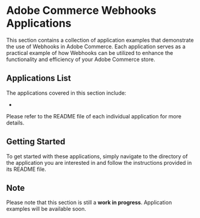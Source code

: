 # Adobe Commerce Webhooks Applications

This section contains a collection of application examples that demonstrate the use of Webhooks in Adobe Commerce. 
Each application serves as a practical example of how Webhooks can be utilized to enhance the functionality and efficiency of your Adobe Commerce store.

## Applications List

The applications covered in this section include:

- 

Please refer to the README file of each individual application for more details.

## Getting Started

To get started with these applications, simply navigate to the directory of the application you are interested in and follow the instructions provided in its README file.

## Note

Please note that this section is still a **work in progress**. Application examples will be available soon. 
